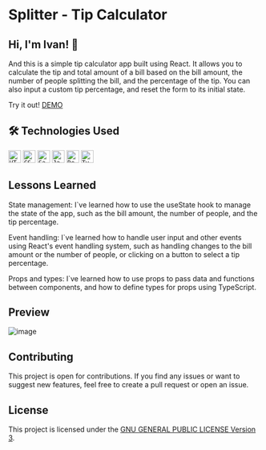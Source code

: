 # Splitter - Tip Calculator

## Hi, I'm Ivan! 👋

And this is a simple tip calculator app built using React. It allows you to calculate the tip and total amount of a bill based on the bill amount, the number of people splitting the bill, and the percentage of the tip. You can also input a custom tip percentage, and reset the form to its initial state.

Try it out! [DEMO](https://ivxvi.github.io/tip-calculator-splitter/)

## 🛠 Technologies Used

<code><img height="25" src="https://user-images.githubusercontent.com/25181517/192158954-f88b5814-d510-4564-b285-dff7d6400dad.png" alt="HTML" title="HTML" /></code>
	<code><img height="25" src="https://user-images.githubusercontent.com/25181517/183898674-75a4a1b1-f960-4ea9-abcb-637170a00a75.png" alt="CSS" title="CSS" /></code>
	<code><img height="25" src="https://user-images.githubusercontent.com/25181517/192158956-48192682-23d5-4bfc-9dfb-6511ade346bc.png" alt="Sass" title="Sass" /></code>
	<code><img height="25" src="https://user-images.githubusercontent.com/25181517/117447155-6a868a00-af3d-11eb-9cfe-245df15c9f3f.png" alt="JavaScript" title="JavaScript" /></code>
	<code><img height="25" src="https://user-images.githubusercontent.com/25181517/183897015-94a058a6-b86e-4e42-a37f-bf92061753e5.png" alt="React" title="React" /></code>
	<code><img height="25" src="https://user-images.githubusercontent.com/25181517/183890598-19a0ac2d-e88a-4005-a8df-1ee36782fde1.png" alt="TypeScript" title="TypeScript" /></code>

## Lessons Learned

State management: I`ve learned how to use the useState hook to manage the state of the app, such as the bill amount, the number of people, and the tip percentage.

Event handling: I`ve learned how to handle user input and other events using React's event handling system, such as handling changes to the bill amount or the number of people, or clicking on a button to select a tip percentage.

Props and types: I`ve learned how to use props to pass data and functions between components, and how to define types for props using TypeScript.

## Preview

![image](https://user-images.githubusercontent.com/102020247/223988890-ce6024cd-7d6f-4e80-a5a8-21d67cabd937.png)

## Contributing

This project is open for contributions. If you find any issues or want to suggest new features, feel free to create a pull request or open an issue.

## License

This project is licensed under the [GNU GENERAL PUBLIC LICENSE Version 3](https://choosealicense.com/licenses/gpl-3.0/).
